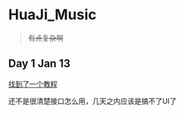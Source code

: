 # HuaJi_Music
> ~~有点复杂啊~~
## Day 1   Jan 13
[找到了一个教程](https://juejin.im/post/5d9de9a2e51d4578282ce25a)

还不是很清楚接口怎么用，几天之内应该是搞不了UI了
